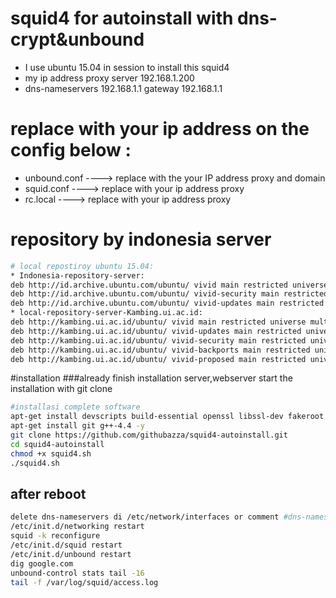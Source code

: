 
# squid4 for autoinstall  with dns-crypt&unbound
* I use ubuntu 15.04 in session to install this squid4
* my ip address proxy server  192.168.1.200
* dns-nameservers 192.168.1.1 gateway 192.168.1.1

# replace with your ip address on the config below :
* unbound.conf ---->  replace with the your IP address proxy and domain
* squid.conf ----> replace with your ip address proxy
* rc.local ----> replace with your ip address proxy

# repository by indonesia server
```bash
# local repostiroy ubuntu 15.04:
* Indonesia-repository-server:
deb http://id.archive.ubuntu.com/ubuntu/ vivid main restricted universe multiverse
deb http://id.archive.ubuntu.com/ubuntu/ vivid-security main restricted universe multiverse 
deb http://id.archive.ubuntu.com/ubuntu/ vivid-updates main restricted universe multiverse
* local-repository-server-Kambing.ui.ac.id:
deb http://kambing.ui.ac.id/ubuntu/ vivid main restricted universe multiverse
deb http://kambing.ui.ac.id/ubuntu/ vivid-updates main restricted universe multiverse
deb http://kambing.ui.ac.id/ubuntu/ vivid-security main restricted universe multiverse
deb http://kambing.ui.ac.id/ubuntu/ vivid-backports main restricted universe multiverse
deb http://kambing.ui.ac.id/ubuntu/ vivid-proposed main restricted universe multiverse
```
#installation
###already finish installation server,webserver
start the installation with git clone
```bash
#installasi complete software 
apt-get install devscripts build-essential openssl libssl-dev fakeroot libcppunit-dev pkg-config libsasl2-dev cdbs ebtables bridge-utils libcap2 libcap-dev libcap2-dev sysv-rc-conf iproute kernel-package libncurses5-dev fakeroot wget bzip2 debhelper linuxdoc-tools libselinux1-dev htop iftop dnstop perl libnet-ssleay-perl openssl libauthen-pam-perl libpam-runtime libio-pty-perl apt-show-versions python ccze pastebinit checkinstall libssl-dev htop iftop iptraf mtr-tiny bwm-ng ccze sysv-rc-conf devscripts build-essential openssl libssl-dev fakeroot libcppunit-dev libsasl2-dev cdbs ccze libfile-readbackwards-perl libcap2 libcap-dev libcap2-dev libnetfilter-conntrack-dev libfile-readbackwards-perl -y
apt-get install git g++-4.4 -y
git clone https://github.com/githubazza/squid4-autoinstall.git
cd squid4-autoinstall
chmod +x squid4.sh
./squid4.sh
```

## after reboot 
```bash
delete dns-nameservers di /etc/network/interfaces or comment #dns-nameservers
/etc/init.d/networking restart
squid -k reconfigure
/etc/init.d/squid restart
/etc/init.d/unbound restart
dig google.com
unbound-control stats tail -16
tail -f /var/log/squid/access.log
```
